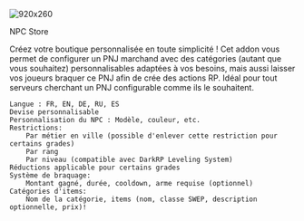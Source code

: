 
 ![920x260](https://github.com/user-attachments/assets/9b7f3d7a-8540-4da0-a522-ba6675c7baa5)

 NPC Store 

Créez votre boutique personnalisée en toute simplicité ! Cet addon vous permet de configurer un PNJ marchand avec des catégories (autant que vous souhaitez) personnalisables adaptées à vos besoins, mais aussi laisser vos joueurs braquer ce PNJ afin de crée des actions RP. Idéal pour tout serveurs cherchant un PNJ configurable comme ils le souhaitent.

    Langue : FR, EN, DE, RU, ES
    Devise personnalisable
    Personnalisation du NPC : Modèle, couleur, etc.
    Restrictions:
        Par métier en ville (possible d'enlever cette restriction pour certains grades)
        Par rang
        Par niveau (compatible avec DarkRP Leveling System)
    Réductions applicable pour certains grades
    Système de braquage:
        Montant gagné, durée, cooldown, arme requise (optionnel)
    Catégories d'items:
        Nom de la catégorie, items (nom, classe SWEP, description optionnelle, prix)!
